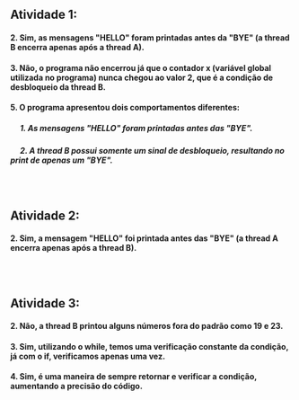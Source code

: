 <h2>Atividade 1:
  <h4>2. 
    Sim, as mensagens "HELLO" foram printadas antes da "BYE" (a thread B encerra apenas após a thread A).
  <br>
  <h4>3. 
    Não, o programa não encerrou já que o contador x (variável global utilizada no programa) nunca chegou ao valor 2, que é a condição de desbloqueio da thread B.
  <br>
  <h4>5.
    O programa apresentou dois comportamentos diferentes:
   <h5>&emsp; 1. As mensagens "HELLO" foram printadas antes das "BYE".
   <h5>&emsp; 2. A thread B possui somente um sinal de desbloqueio, resultando no print de apenas um "BYE".
     

<br><br>
<h2>Atividade 2:
  <h4>2. 
    Sim, a mensagem "HELLO" foi printada antes das "BYE" (a thread A encerra apenas após a thread B).
 
    
<br><br>
<h2>Atividade 3:
   <h4>2.
     Não, a thread B printou alguns números fora do padrão como 19 e 23.
 <br>
   <h4>3.
     Sim, utilizando o while, temos uma verificação constante da condição, já com o if, verificamos apenas uma vez.
  <br>
   <h4>4. 
     Sim, é uma maneira de sempre retornar e verificar a condição, aumentando a precisão do código.
